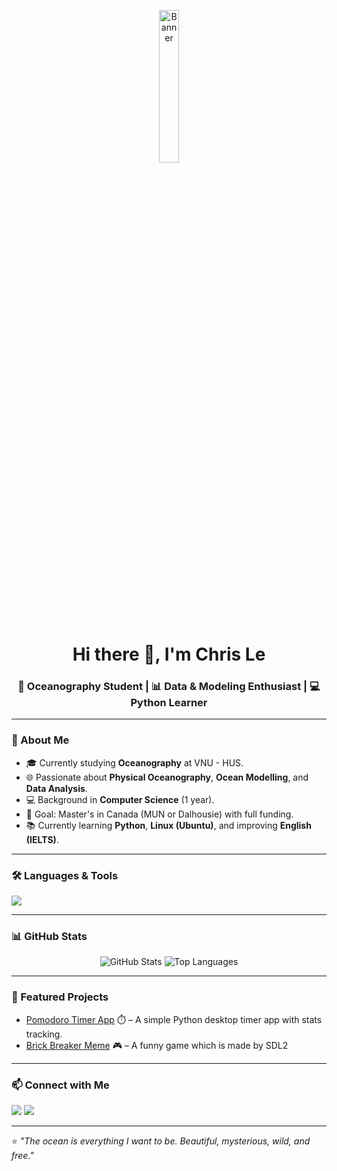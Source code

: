 <!-- Banner -->
<p align="center">
  <img src="https://miniso.com.gr/15657-thickbox_default/we-bare-bears-collection-round-seat-cushionice-bear.jpg" alt="Banner" width="25%">
</p>

<h1 align="center">Hi there 👋, I'm Chris Le</h1>
<h3 align="center">🌊 Oceanography Student | 📊 Data & Modeling Enthusiast | 💻 Python Learner</h3>

---

### 🚀 About Me
- 🎓 Currently studying **Oceanography** at VNU - HUS.
- 🌐 Passionate about **Physical Oceanography**, **Ocean Modelling**, and **Data Analysis**.
- 💻 Background in **Computer Science** (1 year).
- 🎯 Goal: Master's in Canada (MUN or Dalhousie) with full funding.
- 📚 Currently learning **Python**, **Linux (Ubuntu)**, and improving **English (IELTS)**.

---

### 🛠️ Languages & Tools
<p align="left">
  <img src="https://skillicons.dev/icons?i=python,c,cpp,git,github,linux,vscode" />
</p>

---

### 📊 GitHub Stats
<p align="center">
  <img src="https://github-readme-stats.vercel.app/api?username=Chris-KLe&show_icons=true&theme=radical" alt="GitHub Stats" />
  <img src="https://github-readme-stats.vercel.app/api/top-langs/?username=Chris-KLe&layout=compact&theme=radical" alt="Top Languages" />
</p>

---

### 🌟 Featured Projects
- [Pomodoro Timer App](https://github.com/Chris-KLe/pomodoro-timer-app) ⏱️ – A simple Python desktop timer app with stats tracking.
- [Brick Breaker Meme](https://github.com/Chris-KLe/24021539_LeTrungKien-Brick-Breaker) 🎮 – A funny game which is made by SDL2 

---

### 📫 Connect with Me
<p align="left">
  <a href="mailto:your.email@example.com"><img src="https://img.shields.io/badge/Email-Contact%20Me-red?style=flat-square&logo=gmail"></a>
  <a href="https://www.linkedin.com/in/kien-le-3a12722b4/"><img src="https://img.shields.io/badge/LinkedIn-Profile-blue?style=flat-square&logo=linkedin"></a>
</p>

---

⭐ *"The ocean is everything I want to be. Beautiful, mysterious, wild, and free."*
